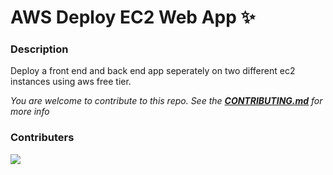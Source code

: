 # AWS Deploy EC2 Web App ✨

### Description
Deploy a front end and back end app seperately on two different ec2 instances using aws free tier.

*You are welcome to contribute to this repo. See the [**CONTRIBUTING.md**](./CONTRIBUTING.md) for more info*

### Contributers
<a href="https://github.com/pattarai/aws-deploy-ec2-webapp/graphs/contributors">
  <img src="https://contrib.rocks/image?repo=pattarai/aws-deploy-ec2-webapp" />
</a>



